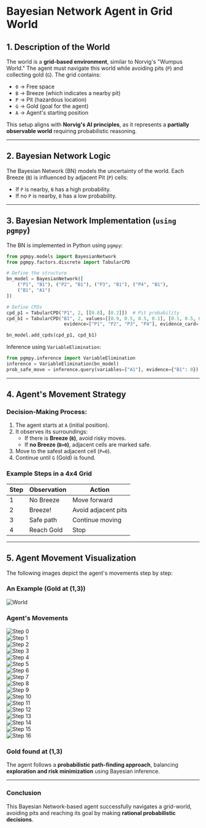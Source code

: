 # **Bayesian Network Agent in Grid World**

## **1. Description of the World**
The world is a **grid-based environment**, similar to Norvig's "Wumpus World." The agent must navigate this world while avoiding pits (`P`) and collecting gold (`G`). The grid contains:
- `0` → Free space
- `B` → Breeze (which indicates a nearby pit)
- `P` → Pit (hazardous location)
- `G` → Gold (goal for the agent)
- `A` → Agent's starting position

This setup aligns with **Norvig's AI principles**, as it represents a **partially observable world** requiring probabilistic reasoning.

---
## **2. Bayesian Network Logic**
The Bayesian Network (BN) models the uncertainty of the world. Each Breeze (`B`) is influenced by adjacent Pit (`P`) cells:

- If `P` is nearby, `B` has a high probability.
- If no `P` is nearby, `B` has a low probability.

---
## **3. Bayesian Network Implementation (`using pgmpy`)**
The BN is implemented in Python using `pgmpy`:

```python
from pgmpy.models import BayesianNetwork
from pgmpy.factors.discrete import TabularCPD

# Define the structure
bn_model = BayesianNetwork([
    ("P1", "B1"), ("P2", "B1"), ("P3", "B1"), ("P4", "B1"),
    ("B1", "A1")
])

# Define CPDs
cpd_p1 = TabularCPD("P1", 2, [[0.8], [0.2]])  # Pit probability
cpd_b1 = TabularCPD("B1", 2, values=[[0.9, 0.5, 0.5, 0.1], [0.1, 0.5, 0.5, 0.9]],
                     evidence=["P1", "P2", "P3", "P4"], evidence_card=[2,2,2,2])

bn_model.add_cpds(cpd_p1, cpd_b1)
```

Inference using `VariableElimination`:

```python
from pgmpy.inference import VariableElimination
inference = VariableElimination(bn_model)
prob_safe_move = inference.query(variables=["A1"], evidence={"B1": 0})
```

---
## **4. Agent's Movement Strategy**

### **Decision-Making Process:**
1. The agent starts at `A` (initial position).
2. It observes its surroundings:
   - If there is **Breeze (`B`)**, avoid risky moves.
   - If **no Breeze (`B=0`)**, adjacent cells are marked safe.
3. Move to the safest adjacent cell (`P=0`).
4. Continue until `G` (Gold) is found.

### **Example Steps in a 4x4 Grid**

| Step | Observation | Action |
|------|------------|--------|
| 1    | No Breeze  | Move forward |
| 2    | Breeze!    | Avoid adjacent pits |
| 3    | Safe path  | Continue moving |
| 4    | Reach Gold | Stop |

---
## **5. Agent Movement Visualization**

The following images depict the agent's movements step by step:
### **An Example (Gold at (1,3))**
![World](images/world.png)

### **Agent's Movements**
![Step 0](images/risk_map_step_0.png)  
![Step 1](images/risk_map_step_1.png)  
![Step 2](images/risk_map_step_2.png)  
![Step 3](images/risk_map_step_3.png)  
![Step 4](images/risk_map_step_4.png)  
![Step 5](images/risk_map_step_5.png)  
![Step 6](images/risk_map_step_6.png)  
![Step 7](images/risk_map_step_7.png)  
![Step 8](images/risk_map_step_8.png)  
![Step 9](images/risk_map_step_9.png)  
![Step 10](images/risk_map_step_10.png)  
![Step 11](images/risk_map_step_11.png)  
![Step 12](images/risk_map_step_12.png)  
![Step 13](images/risk_map_step_13.png)  
![Step 14](images/risk_map_step_14.png)  
![Step 15](images/risk_map_step_15.png)  
![Step 16](images/risk_map_step_16.png)  
### **Gold found at (1,3)**

The agent follows a **probabilistic path-finding approach**, balancing **exploration and risk minimization** using Bayesian inference.

---
### **Conclusion**
This Bayesian Network-based agent successfully navigates a grid-world, avoiding pits and reaching its goal by making **rational probabilistic decisions**.

